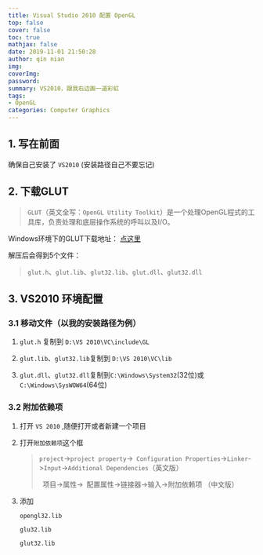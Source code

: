 ```yaml
---
title: Visual Studio 2010 配置 OpenGL
top: false
cover: false
toc: true
mathjax: false
date: 2019-11-01 21:50:28
author: qin nian
img:
coverImg:
password: 
summary: VS2010，跟我右边画一道彩虹
tags: 
- OpenGL
categories: Computer Graphics
---
```


## 1. 写在前面

确保自己安装了 `VS2010` (安装路径自己不要忘记)

## 2. 下载GLUT

>`GLUT`（英文全写：`OpenGL Utility Toolkit`）是一个处理OpenGL程式的工具库，负责处理和底层操作系统的呼叫以及I/O。

Windows环境下的GLUT下载地址： [点这里](http://www.opengl.org/resources/libraries/glut/glutdlls37beta.zip)

解压后会得到5个文件：

>`glut.h`、`glut.lib`、`glut32.lib`、`glut.dll`、`glut32.dll`

## 3. VS2010 环境配置

### 3.1 移动文件（以我的安装路径为例）

1. `glut.h` 复制到 `D:\VS 2010\VC\include\GL`

2. `glut.lib`、`glut32.lib`复制到 `D:\VS 2010\VC\lib`

3. `glut.dll`、`glut32.dll`复制到`C:\Windows\System32`(32位)或`C:\Windows\SysWOW64`(64位)

### 3.2 附加依赖项

1. 打开 `VS 2010` ,随便打开或者新建一个项目

2. 打开`附加依赖项`这个框
    >`project`->`project property`-> `Configuration Properties`->`Linker`->`Input`->`Additional Dependencies`（英文版）
    >
    > 项目->属性-> 配置属性->链接器->输入->附加依赖项 （中文版）

3. 添加

     `opengl32.lib`

     `glu32.lib`

     `glut32.lib`
